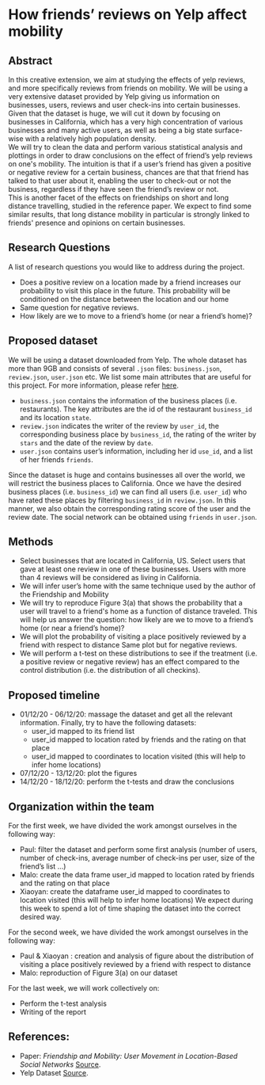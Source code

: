 # How friends’ reviews on Yelp affect mobility 

## Abstract
In this creative extension, we aim at studying the effects of yelp reviews, and more specifically reviews from friends on mobility. We will be using a very extensive dataset provided by Yelp giving us information on businesses, users, reviews and user check-ins into certain businesses.<br>
Given that the dataset is huge, we will cut it down by focusing on businesses in California, which has a very high concentration of various businesses and many active users, as well as being a big state surface-wise with a relatively high population density.<br>
We will try to clean the data and perform various statistical analysis and plottings  in order to draw conclusions on the effect of friend’s yelp reviews on one's mobility. The intuition is that if a user’s friend has given a positive or negative review for a certain business, chances are that that friend has talked to that user about it, enabling the user to check-out or not the business, regardless if they have seen the friend’s review or not.<br>
This is another facet of the effects on friendships on short and long distance travelling, studied in the reference paper. We expect to find some similar results, that long distance mobility in particular is strongly linked to friends' presence and opinions on certain businesses.<br>

## Research Questions
A list of research questions you would like to address during the project.
- Does a positive review on a location made by a friend increases our probability to visit this place in the future. This probability will be conditioned on the distance between the location and our home
- Same question for negative reviews. 
- How likely are we to move to a friend’s home (or near a friend’s home)?

## Proposed dataset
We will be using a dataset downloaded from Yelp. The whole dataset has more than 9GB and consists of several `.json` files: `business.json`, `review.json`, `user.json` etc.
We list some main attributes that are useful for this project. For more information, please refer [here](https://www.yelp.com/dataset/documentation/main?fbclid=IwAR1RgySn5BU9FaD_5TkJ0Rxqs-hIoEQqEC5CSm9kzXka7boJj8YVTRyDvYc).
- `business.json` contains the information of the business places (i.e. restaurants). The key attributes are the id of the restaurant `business_id` and its location `state`.
- `review.json` indicates the writer of the review by `user_id`, the corresponding business place by `business_id`, the rating of the writer by `stars` and the date of the review by `date`.
- `user.json` contains user’s information, including her id `use_id`, and a list of her friends `friends`.

Since the dataset is huge and contains businesses all over the world, we will restrict the business places to California. Once we have the desired business places (i.e. `business_id`) we can find all users (i.e. `user_id`) who have rated these places by filtering `business_id` in `review.json`. In this manner, we also obtain the corresponding rating score of the user and the review date. The social network can be obtained using `friends` in `user.json`.


## Methods
- Select businesses that are located in California, US. 
Select users that gave at least one review in one of these businesses. 
Users with more than 4 reviews will be considered as living in California. 
- We will infer user’s home with the same technique used by the author of the Friendship and Mobility 
- We will try to reproduce Figure 3(a) that shows the probability that a user will travel to a friend's home as a function of distance traveled. 
This will help us answer the question: how likely are we to move to a friend’s home (or near a friend’s home)?
- We will plot the probability of visiting a place positively reviewed by a friend with respect to distance 
Same plot but for negative reviews. 
- We will perform a t-test on these distributions to see if the treatment (i.e. a positive review or negative review) has an effect compared to the control distribution (i.e. the distribution of all checkins). 

## Proposed timeline
- 01/12/20 - 06/12/20: massage the dataset and get all the relevant information. Finally, try to have the following datasets:
  - user_id mapped to its friend list 
  - user_id mapped to location rated by friends and the rating on that place 
  - user_id mapped to coordinates to location visited (this will help to infer home locations)
- 07/12/20 - 13/12/20: plot the figures
- 14/12/20 - 18/12/20: perform the t-tests and draw the conclusions

## Organization within the team
For the first week, we have divided the work amongst ourselves in the following way: 
- Paul: filter the dataset and perform some first analysis (number of users, number of check-ins, average number of check-ins per user, size of the friend’s list …)
- Malo: create the data frame user_id mapped to location rated by friends and the rating on that place 
- Xiaoyan: create the dataframe user_id mapped to coordinates to location visited (this will help to infer home locations) 
We expect during this week to spend a lot of time shaping the dataset into the correct desired way.

For the second week, we have divided the work amongst ourselves in the following way: 
- Paul & Xiaoyan : creation and analysis of figure about the distribution of visiting a place positively reviewed by a friend with respect to distance 
- Malo: reproduction of Figure 3(a) on our dataset

For the last week, we will work collectively on: 
- Perform the t-test analysis 
- Writing of the report 

## References: 
- Paper: *Friendship and Mobility: User Movement in
Location-Based Social Networks* [Source](http://ial.eecs.ucf.edu/Reading/Papers/Friendship%20and%20Mobility%20User%20Movement%20In%20Location-Based%20Social%20Networks.pdf).
- Yelp Dataset [Source](https://www.yelp.com/dataset/download).

